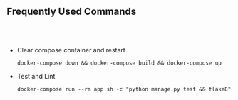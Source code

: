 ## Frequently Used Commands

<br><br>


* Clear compose container and restart
    
    ```shell
    docker-compose down && docker-compose build && docker-compose up
    ``` 

* Test and Lint

  ```shell
  docker-compose run --rm app sh -c "python manage.py test && flake8"
  ```
